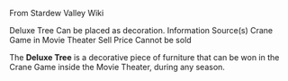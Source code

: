 From Stardew Valley Wiki

Deluxe Tree Can be placed as decoration. Information Source(s) Crane Game in Movie Theater Sell Price Cannot be sold

The **Deluxe Tree** is a decorative piece of furniture that can be won in the Crane Game inside the Movie Theater, during any season.